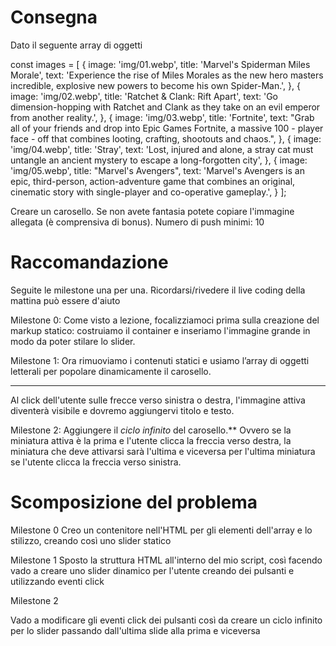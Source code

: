 # Consegna

Dato il seguente array di oggetti

 const images = [
    {
        image: 'img/01.webp',
        title: 'Marvel\'s Spiderman Miles Morale',
        text: 'Experience the rise of Miles Morales as the new hero masters incredible, explosive new powers to become his own Spider-Man.',
    }, {
        image: 'img/02.webp',
        title: 'Ratchet & Clank: Rift Apart',
        text: 'Go dimension-hopping with Ratchet and Clank as they take on an evil emperor from another reality.',
    }, {
        image: 'img/03.webp',
        title: 'Fortnite',
        text: "Grab all of your friends and drop into Epic Games Fortnite, a massive 100 - player face - off that combines looting, crafting, shootouts and chaos.",
    }, {
        image: 'img/04.webp',
        title: 'Stray',
        text: 'Lost, injured and alone, a stray cat must untangle an ancient mystery to escape a long-forgotten city',
    }, {
        image: 'img/05.webp',
        title: "Marvel's Avengers",
        text: 'Marvel\'s Avengers is an epic, third-person, action-adventure game that combines an original, cinematic story with single-player and co-operative gameplay.',
    }
];

Creare un carosello. Se non avete fantasia potete copiare l'immagine allegata (è comprensiva di bonus).
Numero di push minimi: 10

# Raccomandazione

Seguite le milestone una per una. Ricordarsi/rivedere il live coding della mattina
può essere d'aiuto

Milestone 0: Come visto a lezione, focalizziamoci prima sulla creazione del markup statico: costruiamo il container e inseriamo l'immagine grande in modo da poter stilare lo slider.

Milestone 1: Ora rimuoviamo i contenuti statici e usiamo l’array di oggetti letterali per popolare dinamicamente il carosello.
****
Al click dell'utente sulle frecce verso sinistra o destra, l'immagine attiva diventerà visibile e dovremo aggiungervi titolo e testo.

Milestone 2: Aggiungere il *ciclo infinito* del carosello.** Ovvero se la miniatura attiva è la prima e l'utente clicca la freccia verso destra, la miniatura che deve attivarsi sarà l'ultima e viceversa per l'ultima miniatura se l'utente clicca la freccia verso sinistra.

# Scomposizione del problema

Milestone 0
Creo un contenitore nell'HTML per gli elementi dell'array e lo stilizzo, creando così uno slider statico

Milestone 1
Sposto la struttura HTML all'interno del mio script, così facendo vado a creare uno slider dinamico per l'utente creando dei pulsanti e utilizzando eventi click

Milestone 2

Vado a modificare gli eventi click dei pulsanti così da creare un ciclo infinito per lo slider passando dall'ultima slide alla prima e viceversa 